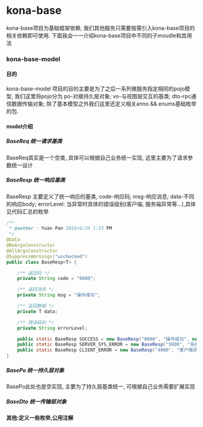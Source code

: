 # kona-base
kona-base项目为基础框架依赖, 我们其他服务只需要按需引入kona-base项目的相关依赖即可使用. 下面我会一一介绍kona-base项目中不同的子moudle和其用法

### kona-base-model
#### 目的
kona-base-model 项目的目的主要是为了之后一系列微服务指定相同的pojo模型, 我们这里将pojo分为 po-对接持久层对象; vo-与视图层交互的基类; dto-rpc通信数据传输对象; 除了基本模型之外我们这里还定义相关anno && enums基础枚举的包.

#### model介绍

##### BaseReq 统一请求基类
BaseReq其实是一个空类, 具体可以根据自己业务统一实现, 这里主要为了请求参数统一设计

##### BaseResp 统一响应基类
BaseResp 主要定义了统一响应的基类, code-响应码; msg-响应消息; data-不同的响应body; errorLevel: 当异常时具体的错误级别(客户端, 服务端异常等...),具体见代码汇总的枚举
```java
/**
 * @author : Yuan.Pan 2019/6/29 1:33 PM
 */
@Data
@NoArgsConstructor
@AllArgsConstructor
@SuppressWarnings("unchecked")
public class BaseResp<T> {

    /** 返回码 */
    private String code = "0000";

    /** 返回消息 */
    private String msg = "操作成功";

    /** 返回数据 */
    private T data;

    /** 错误级别 */
    private String errorLevel;

    public static BaseResp SUCCESS = new BaseResp("0000", "操作成功", null, null);
    public static BaseResp SERVER_SYS_ERROR = new BaseResp("5000", "系统异常", null, ErrorLevelEnum.SERVER_SYSTEM_ERR.getCode());
    public static BaseResp CLIENT_ERROR = new BaseResp("4000", "客户端异常", null, ErrorLevelEnum.CLIENT_ERR.getCode());
}
```

##### BasePo 统一持久层对象
BasePo此处也是空实现, 主要为了持久层基类统一, 可根据自己业务需要扩展实现

##### BaseDto 统一传输层对象

#### 其他:定义一些枚举,公用注解



